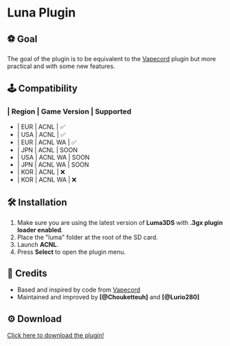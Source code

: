 # Luna Plugin

## ⚽ Goal

The goal of the plugin is to be equivalent to the [Vapecord](https://github.com/RedShyGuy/Vapecord-ACNL-Plugin) plugin but more practical and with some new features.

## 🕹️ Compatibility
### | Region | Game Version | Supported 
- | EUR    | ACNL         | ✅
- | USA    | ACNL         | ✅
- | EUR    | ACNL WA      | ✅
- | JPN    | ACNL         | SOON
- | USA    | ACNL WA      | SOON
- | JPN    | ACNL WA      | SOON
- | KOR    | ACNL         | ❌
- | KOR    | ACNL WA      | ❌

## 🛠️ Installation

1. Make sure you are using the latest version of **Luma3DS** with **.3gx plugin loader enabled**.
2. Place the "luma" folder at the root of the SD card.
3. Launch **ACNL**.
4. Press **Select** to open the plugin menu.

 
## 🧱 Credits

- Based and inspired by code from [Vapecord](https://github.com/RedShyGuy/Vapecord-ACNL-Plugin)
- Maintained and improved by **[@Chouketteuh]** and **[@Lurio280]**

## ⚙️ Download
[Click here to download the plugin!](https://github.com/Chouketteuh/Luna-Plugin/releases)
